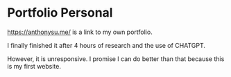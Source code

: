 # Portfolio Personal

https://anthonysu.me/ is a link to my own portfolio.

I finally finished it after 4 hours of research and the use of CHATGPT. 

However, it is unresponsive. I promise I can do better than that because this is my first website.
